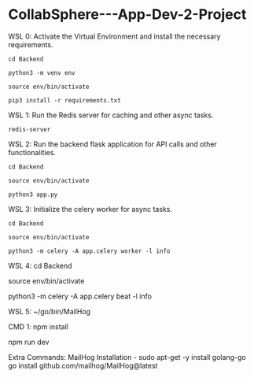 # CollabSphere---App-Dev-2-Project

WSL 0: Activate the Virtual Environment and install the necessary requirements.
```shell
cd Backend
```

```shell
python3 -m venv env
```

```shell
source env/bin/activate
```

```shell
pip3 install -r requirements.txt
```

WSL 1: Run the Redis server for caching and other async tasks.
```shell
redis-server
```


WSL 2: Run the backend flask application for API calls and other functionalities.
```shell
cd Backend
```

```shell
source env/bin/activate
```

```shell
python3 app.py
```


WSL 3: Initialize the celery worker for async tasks.
```shell
cd Backend
```
```shell
source env/bin/activate
```
```shell
python3 -m celery -A app.celery worker -l info
```

WSL 4:
cd Backend

source env/bin/activate

python3 -m celery -A app.celery beat -l info


WSL 5:
~/go/bin/MailHog




CMD 1:
npm install

npm run dev






Extra Commands:
MailHog Installation -
sudo apt-get -y install golang-go
go install github.com/mailhog/MailHog@latest
